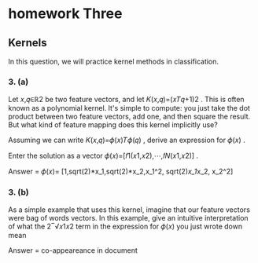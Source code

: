 # homework Three


## Kernels

In this question, we will practice kernel methods in classification.


### 3. (a)

Let  𝑥,𝑞∈ℝ2  be two feature vectors, and let  𝐾(𝑥,𝑞)=(𝑥𝑇𝑞+1)2 . This is often known as a polynomial kernel. It's simple to compute: you just take the dot product between two feature vectors, add one, and then square the result. But what kind of feature mapping does this kernel implicitly use?

Assuming we can write  𝐾(𝑥,𝑞)=𝜙(𝑥)𝑇𝜙(𝑞) , derive an expression for  𝜙(𝑥) .

Enter the solution as a vector  𝜙(𝑥)=[𝑓1(𝑥1,𝑥2),⋯,𝑓𝑁(𝑥1,𝑥2)] .

Answer = 𝜙(𝑥)=  [1,sqrt(2)*x_1,sqrt(2)*x_2,x_1^2, sqrt(2)*x_1*x_2, x_2^2]


### 3. (b)

As a simple example that uses this kernel, imagine that our feature vectors were bag of words vectors. In this example, give an intuitive interpretation of what the  2‾√𝑥1𝑥2  term in the expression for  𝜙(𝑥)  you just wrote down mean


Answer = co-appeareance in document
